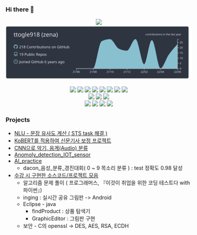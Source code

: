 ### Hi there 👋


<div align='center'>
<img src='https://hits.seeyoufarm.com/api/count/incr/badge.svg?url=https%3A%2F%2Fgithub.com%2Fttogle918&count_bg=%23939393&title_bg=%23000000&icon=&icon_color=%23E7E7E7&title=hits&edge_flat=false)](https://hits.seeyoufarm.com'/>  
<br>
<img src='https://raw.githubusercontent.com/ttogle918/ttogle918/main/profile-summary-card-output/nord_dark/0-profile-details.svg'/>
</div>

<br>

<div align='center'>
<img src="https://img.shields.io/badge/-Pytorch-000?style=flat-square&logo=Pytorch&logoColor=#792EE5"/>
<img src="https://img.shields.io/badge/-pytorch lightning-000?style=flat-square&logo=pytorchlightning&logoColor=#792EE5"/>
<img src="https://img.shields.io/badge/-TensorFlow-000?style=flat-square&logo=TensorFlow&logoColor=#FF6F00"/>
<img src="https://img.shields.io/badge/-Keras-000?style=flat-square&logo=Keras&logoColor=#D00000"/>
<img src="https://img.shields.io/badge/-python-000?style=flat-square&logo=python&logoColor=#3776AB"/>
<img src="https://img.shields.io/badge/-c++-000?style=flat-square&logo=cplusplus&logoColor=#007ACC"/>
<img src="https://img.shields.io/badge/-java-000?style=flat-square&logo=Eclipse&logoColor=#2C2255"/>
<img src="https://img.shields.io/badge/-pandas-000?style=flat-square&logo=pandas&logoColor=#150458"/>
</div>

<div align='center'>
<img src="https://img.shields.io/badge/-mongodb-000?style=flat-square&logo=mongodb&logoColor=#007ACC"/>
<img src="https://img.shields.io/badge/-mysql-000?style=flat-square&logo=mysql&logoColor=#4479A1"/>
<img src="https://img.shields.io/badge/-sqlite-000?style=flat-square&logo=sqlite&logoColor=#003B57"/>
</div>
<div align='center'>
<img src="https://img.shields.io/badge/-google colab-000?style=flat-square&logo=googlecolab&logoColor=#F9AB00"/>
<img src="https://img.shields.io/badge/-jupyter-000?style=flat-square&logo=jupyter&logoColor=#F37626"/>
<img src="https://img.shields.io/badge/-vscode-000?style=flat-square&logo=visualstudiocode&logoColor=#007ACC"/>
<img src="https://img.shields.io/badge/-Anaconda-000?style=flat-square&logo=Anaconda&logoColor=#44A833"/>
</div>



### Projects

- [NLU - 문장 유사도 계산 ( STS task 해결 )](https://github.com/ttogle918/NLU_3-)  
- [KoBERT를 적용하여 신문기사 보정 프로젝트](https://github.com/ttogle918/news_by_kobert)  
- [CNN으로 악기, 음계(Audio) 분류](https://github.com/ttogle918/classify_instrument_by_CNN)  
- [Anomoly_detection_IOT_sensor](https://github.com/ttogle918/Anomoly_detection_IOT_sensor)  
- [AI_practice](https://github.com/ttogle918/AI_practice)
  - dacon_음성_분류_경진대회( 0 ~ 9 목소리 분류 ) : test 정확도 0.98 달성  
- [수강 시 구현한 소스코드/프로젝트 모음](https://github.com/ttogle918/mju_study)
  - 알고리즘 문제 풀이 ( 프로그래머스, 『이것이 취업을 위한 코딩 테스트다 with 파이썬』)
  - inging : 실시간 공유 그림판 -> Android
  - Eclipse - java
    - findProduct : 상품 탐색기
    - GraphicEditor : 그림판 구현
  - 보안 - C의 openssl -> DES, AES, RSA, ECDH


<!--
**ttogle918/ttogle918** is a ✨ _special_ ✨ repository because its `README.md` (this file) appears on your GitHub profile.

Here are some ideas to get you started:

- 🔭 I’m currently working on ...
- 🌱 I’m currently learning ...
- 👯 I’m looking to collaborate on ...
- 🤔 I’m looking for help with ...
- 💬 Ask me about ...
- 📫 How to reach me: ...
- 😄 Pronouns: ...
- ⚡ Fun fact: ...
-->
